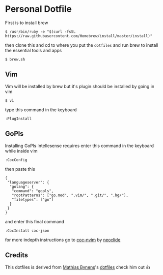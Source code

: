 # Personal Dotfile

First is to install brew

```
$ /usr/bin/ruby -e "$(curl -fsSL https://raw.githubusercontent.com/Homebrew/install/master/install)"
```

then clone this and cd to where you put the `dotfiles` and run brew to install the essential tools and apps

```
$ brew.sh
```

## Vim

Vim will be installed by brew but it's plugin should be installed by going in vim

```
$ vi
```

type this command in the keyboard

```
:PlugInstall
```

## GoPls

Installing GoPls Intellesense requires enter this command in the keyboard while inside vim

```
:CocConfig
```

then paste this

```
{
 "languageserver": {
  "golang": {
   "command": "gopls",
   "rootPatterns": ["go.mod", ".vim/", ".git/", ".hg/"],
   "filetypes": ["go"]
  }
 }
}
```

and enter this final command

```
:CocInstall coc-json
```

for more indepth instructions go to [coc-nvim](https://github.com/neoclide/coc.nvim/wiki/Language-servers#go) by [neoclide](https://github.com/neoclide)

## Credits

This dotfiles is derived from [Mathias Bynens](https://github.com/mathiasbynens)'s [dotfiles](https://github.com/mathiasbynens/dotfiles) check him out :+1:
